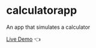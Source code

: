 # calculatorapp
An app that simulates a calculator


[Live Demo](https://hoon610.github.io/calculatorapp/) :point_left: